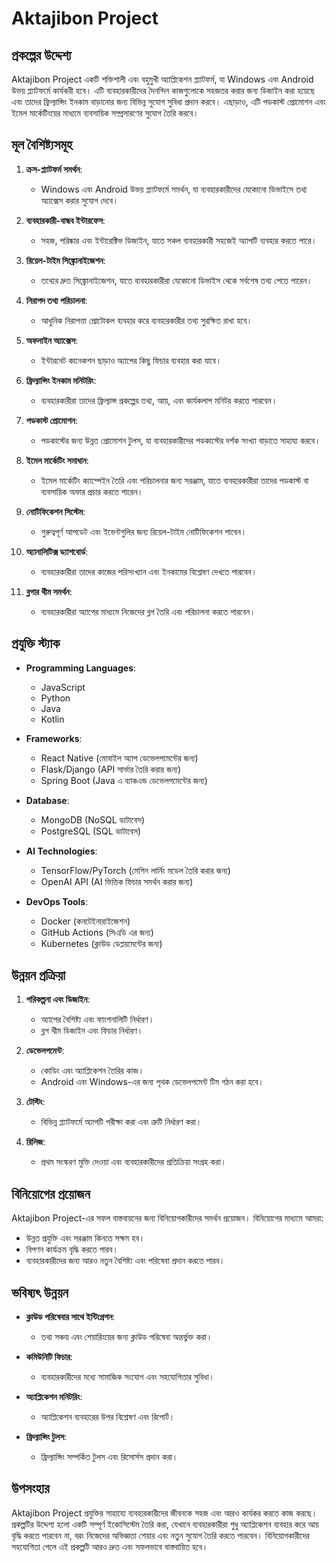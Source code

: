# Aktajibon Project

## প্রকল্পের উদ্দেশ্য
Aktajibon Project একটি শক্তিশালী এবং বহুমুখী অ্যাপ্লিকেশন প্ল্যাটফর্ম, যা Windows এবং Android উভয় প্ল্যাটফর্মে কার্যকরী হবে। এটি ব্যবহারকারীদের দৈনন্দিন কাজগুলোকে সহজতর করার জন্য ডিজাইন করা হয়েছে এবং তাদের ফ্রিল্যান্সিং ইনকাম বাড়ানোর জন্য বিভিন্ন সুযোগ সুবিধা প্রদান করবে। এছাড়াও, এটি পডকাস্ট প্রোমোশন এবং ইমেল মার্কেটিংয়ের মাধ্যমে ব্যবসায়িক সম্প্রসারণের সুযোগ তৈরি করবে।

## মূল বৈশিষ্ট্যসমূহ
1. **ক্রস-প্ল্যাটফর্ম সমর্থন**:
   - Windows এবং Android উভয় প্ল্যাটফর্মে সমর্থন, যা ব্যবহারকারীদের যেকোনো ডিভাইসে তথ্য অ্যাক্সেস করার সুযোগ দেবে।

2. **ব্যবহারকারী-বান্ধব ইন্টারফেস**:
   - সহজ, পরিষ্কার এবং ইন্টারেক্টিভ ডিজাইন, যাতে সকল ব্যবহারকারী সহজেই অ্যাপটি ব্যবহার করতে পারে।

3. **রিয়েল-টাইম সিঙ্ক্রোনাইজেশন**:
   - তথ্যের দ্রুত সিঙ্ক্রোনাইজেশন, যাতে ব্যবহারকারীরা যেকোনো ডিভাইস থেকে সর্বশেষ তথ্য পেতে পারেন।

4. **নিরাপদ তথ্য পরিচালনা**:
   - আধুনিক নিরাপত্তা প্রোটোকল ব্যবহার করে ব্যবহারকারীর তথ্য সুরক্ষিত রাখা হবে।

5. **অফলাইন অ্যাক্সেস**:
   - ইন্টারনেট কানেকশন ছাড়াও অ্যাপের কিছু ফিচার ব্যবহার করা যাবে।

6. **ফ্রিল্যান্সিং ইনকাম মনিটরিং**:
   - ব্যবহারকারীরা তাদের ফ্রিল্যান্স প্রকল্পের তথ্য, আয়, এবং কার্যকলাপ মনিটর করতে পারবেন।

7. **পডকাস্ট প্রোমোশন**:
   - পডকাস্টের জন্য উন্নত প্রোমোশন টুলস, যা ব্যবহারকারীদের পডকাস্টের দর্শক সংখ্যা বাড়াতে সাহায্য করবে।

8. **ইমেল মার্কেটিং সমাধান**:
   - ইমেল মার্কেটিং ক্যাম্পেইন তৈরি এবং পরিচালনার জন্য সরঞ্জাম, যাতে ব্যবহারকারীরা তাদের পডকাস্ট বা ব্যবসায়িক অফার প্রচার করতে পারেন।

9. **নোটিফিকেশন সিস্টেম**:
   - গুরুত্বপূর্ণ আপডেট এবং ইভেন্টগুলির জন্য রিয়েল-টাইম নোটিফিকেশন পাবেন।

10. **অ্যানালিটিক্স ড্যাশবোর্ড**:
    - ব্যবহারকারীরা তাদের কাজের পরিসংখ্যান এবং ইনকামের বিশ্লেষণ দেখতে পারবেন।

11. **ব্লগার থীম সমর্থন**:
    - ব্যবহারকারীরা অ্যাপের মাধ্যমে নিজেদের ব্লগ তৈরি এবং পরিচালনা করতে পারবেন।

## প্রযুক্তি স্ট্যাক
- **Programming Languages**:
  - JavaScript
  - Python
  - Java
  - Kotlin

- **Frameworks**:
  - React Native (মোবাইল অ্যাপ ডেভেলপমেন্টের জন্য)
  - Flask/Django (API সার্ভার তৈরি করার জন্য)
  - Spring Boot (Java এ ব্যাকএন্ড ডেভেলপমেন্টের জন্য)

- **Database**:
  - MongoDB (NoSQL ডাটাবেস)
  - PostgreSQL (SQL ডাটাবেস)

- **AI Technologies**:
  - TensorFlow/PyTorch (মেশিন লার্নিং মডেল তৈরি করার জন্য)
  - OpenAI API (AI ভিত্তিক ফিচার সমর্থন করার জন্য)

- **DevOps Tools**:
  - Docker (কনটেইনারাইজেশন)
  - GitHub Actions (সিএডি এর জন্য)
  - Kubernetes (ক্লাউড ডেপ্লয়মেন্টের জন্য)

## উন্নয়ন প্রক্রিয়া
1. **পরিকল্পনা এবং ডিজাইন**:
   - অ্যাপের বৈশিষ্ট্য এবং ফাংশনালিটি নির্ধারণ।
   - ব্লগ থীম ডিজাইন এবং ফিচার নির্ধারণ।

2. **ডেভেলপমেন্ট**:
   - কোডিং এবং অ্যাপ্লিকেশন তৈরির কাজ।
   - Android এবং Windows-এর জন্য পৃথক ডেভেলপমেন্ট টিম গঠন করা হবে।

3. **টেস্টিং**:
   - বিভিন্ন প্ল্যাটফর্মে অ্যাপটি পরীক্ষা করা এবং ত্রুটি নির্ধারণ করা।

4. **রিলিজ**:
   - প্রথম সংস্করণ মুক্তি দেওয়া এবং ব্যবহারকারীদের প্রতিক্রিয়া সংগ্রহ করা।

## বিনিয়োগের প্রয়োজন
Aktajibon Project-এর সফল বাস্তবায়নের জন্য বিনিয়োগকারীদের সমর্থন প্রয়োজন। বিনিয়োগের মাধ্যমে আমরা:
- উন্নত প্রযুক্তি এবং সরঞ্জাম কিনতে সক্ষম হব।
- বিপণন কার্যক্রম বৃদ্ধি করতে পারব।
- ব্যবহারকারীদের জন্য আরও নতুন বৈশিষ্ট্য এবং পরিষেবা প্রদান করতে পারব।

## ভবিষ্যৎ উন্নয়ন
- **ক্লাউড পরিষেবার সাথে ইন্টিগ্রেশন**: 
  - তথ্য সঞ্চয় এবং শেয়ারিংয়ের জন্য ক্লাউড পরিষেবা অন্তর্ভুক্ত করা।
  
- **কমিউনিটি ফিচার**:
  - ব্যবহারকারীদের মধ্যে সামাজিক সংযোগ এবং সহযোগিতার সুবিধা।

- **অ্যাপ্লিকেশন মনিটরিং**:
  - অ্যাপ্লিকেশন ব্যবহারের উপর বিশ্লেষণ এবং রিপোর্ট।

- **ফ্রিল্যান্সিং টুলস**:
  - ফ্রিল্যান্সিং সম্পর্কিত টুলস এবং রিসোর্সস প্রদান করা।

## উপসংহার
Aktajibon Project প্রযুক্তির সাহায্যে ব্যবহারকারীদের জীবনকে সহজ এবং আরও কার্যকর করতে কাজ করছে। প্রকল্পটির উদ্দেশ্য হলো একটি সম্পূর্ণ ইকোসিস্টেম তৈরি করা, যেখানে ব্যবহারকারীরা শুধু অ্যাপ্লিকেশন ব্যবহার করে আয় বৃদ্ধি করতে পারবেন না, বরং নিজেদের অভিজ্ঞতা শেয়ার এবং নতুন সুযোগ তৈরি করতে পারবেন। বিনিয়োগকারীদের সহযোগিতা পেলে এই প্রকল্পটি আরও দ্রুত এবং সফলভাবে বাস্তবায়িত হবে।
